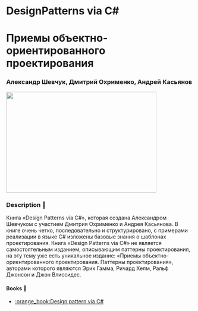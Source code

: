 # DesignPatterns via C#
<h1>Приемы объектно-ориентированного проектирования</h1>
<h3>Александр Шевчук, Дмитрий Охрименко, Андрей Касьянов</h3>
<p align="Left"><img src="https://i.ytimg.com/vi/Oyz76pTexGs/maxresdefault.jpg" width="404" height="271"></p>


### Description :pushpin:
Книга «Design Patterns via C#», которая создана Александром Шевчуком с участием Дмитрия Охрименко и Андрея Касьянова. В книге очень четко, последовательно и структурировано, с примерами реализации в языке C# изложены базовые знания о шаблонах проектирования.
Книга «Design Patterns via C#» не является самостоятельным изданием, описывающим паттерны проектирования, на эту тему уже есть уникальное издание: «Приемы объектно-ориентированного проектирования. Паттерны проектирования», авторами которого являются Эрих Гамма, Ричард Хелм, Ральф Джонсон и Джон Влиссидес.



#### Books :file_folder:
<ul>
<li><a href="https://drive.google.com/open?id=0By1MH5wlD0LhLTByR3NUclhKbjQ">:orange_book:Design pattern via C#</a>
</ul>





